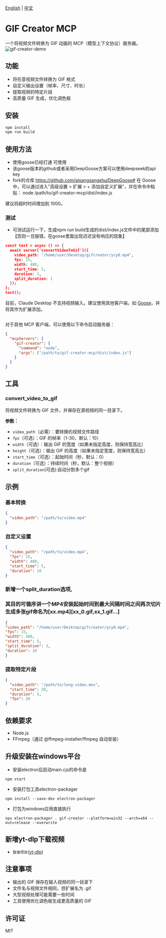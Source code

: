 [English](README.md) | [中文](README-zh.md)

# GIF Creator MCP

一个将视频文件转换为 GIF 动画的 MCP（模型上下文协议）服务器。
![gif-creator-demo](https://github.com/user-attachments/assets/0543d53f-8bc7-4a16-8a4b-e41ef13568c6)


## 功能

- 将任意视频文件转换为 GIF 格式
- 自定义输出设置（帧率、尺寸、时长）
- 提取视频的特定片段
- 高质量 GIF 生成，优化调色板

## 安装

```bash
npm install
npm run build
```

## 使用方法
- 使用goose已经打通 可使用
- 该goose版本的github或者采用DeepGoose方案可以使用deepseek的api key
- fork的仓库 https://github.com/aisangsangshu/DeepGoose#
在 Goose 中，可以通过进入"高级设置 > 扩展 > + 添加自定义扩展"，并在命令中粘贴：
node /path/to/gif-creator-mcp/dist/index.js

建议将超时时间增加到 1000。

### 测试
- 可测试运行一下，生成npm run build生成的dist/index.js文件中的尾部添加【否则一旦报错，在goose里面出现迟迟没有响应的现象】
```json
const test = async () => {
  await server['convertVideoToGif']({
    video_path: "/home/user/Desktop/gifcreator/ycy0.mp4",
    fps: 15,
    width: 480,
    start_time: 5,
    duration: 1,
    split_duration: 1
  });
};
test();
```

目前，Claude Desktop 不支持视频输入。建议使用其他客户端，如 [Goose](https://block.github.io/goose/)，并将其作为扩展添加。

```
```


对于其他 MCP 客户端，可以使用以下命令启动服务器：

```json
{
  "mcpServers": {
    "gif-creator": {
      "command": "node",
      "args": ["/path/to/gif-creator-mcp/dist/index.js"]
    }
  }
}
```

## 工具

### convert_video_to_gif

将视频文件转换为 GIF 文件，并保存在源视频的同一目录下。

**参数：**
- `video_path`（必需）：要转换的视频文件路径
- `fps`（可选）：GIF 的帧率（1-30，默认：10）
- `width`（可选）：输出 GIF 的宽度（如果未指定高度，则保持宽高比）
- `height`（可选）：输出 GIF 的高度（如果未指定宽度，则保持宽高比）
- `start_time`（可选）：起始时间（秒，默认：0）
- `duration`（可选）：持续时间（秒，默认：整个视频）
- `split_duration`(可选):自动分割多个gif

## 示例

### 基本转换
```json
{
  "video_path": "/path/to/video.mp4"
}
```

### 自定义设置
```json
{
  "video_path": "/path/to/video.mp4",
  "fps": 15,
  "width": 480,
  "start_time": 5,
  "duration": 10
}
```
### 新增一个split_duration选项,
### 其目的可循序讲一个MP4安装起始时间到最大间隔时间之间再次切片生成多张gif命名为[xx.mp4][xx_0.gif,xx_1.gif...]

````json
{
"video_path": "/home/user/Desktop/gifcreator/ycy0.mp4",
"fps": 15,
"width": 480,
"start_time": 5,
"split_duration": 3,
"duration": 10
}
````

### 提取特定片段
```json
{
  "video_path": "/path/to/long-video.mov",
  "start_time": 30,
  "duration": 5,
  "fps": 20
}
```

## 依赖要求

- Node.js
- FFmpeg（通过 @ffmpeg-installer/ffmpeg 自动安装）
## 升级安装在windows平台
- 安装electron后启动main.cjs的命令是
```
npm start
```
- 安装打包工具electron-packager
```
npm install --save-dev electron-packager

```
- 打包为windows应用直接执行
```
npx electron-packager . gif-creator --platform=win32 --arch=x64 --out=release --overwrite
```
## 新增yt-dlp下载视频

* `致谢项目`([yt-dlp](<https://github.com/yt-dlp/yt-dlp>))

## 注意事项

- 输出的 GIF 保存在输入视频的同一目录下
- 文件名与视频文件相同，但扩展名为 .gif
- 大型视频处理可能需要一些时间
- 工具使用优化调色板生成更高质量的 GIF

## 许可证

MIT 
